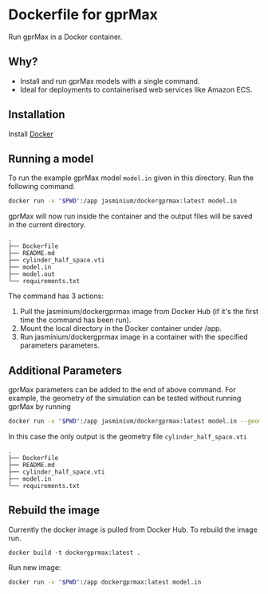 # Dockerfile for gprMax

Run gprMax in a Docker container.

## Why?

* Install and run gprMax models with a single command.
* Ideal for deployments to containerised web services like Amazon ECS.

## Installation

Install [Docker](https://docs.docker.com/get-docker/)

## Running a model

To run the example gprMax model ```model.in``` given in this directory. Run the following command:

```bash
docker run -v "$PWD":/app jasminium/dockergprmax:latest model.in
```

gprMax will now run inside the container and the output files will be saved in the current directory.

```
.
├── Dockerfile
├── README.md
├── cylinder_half_space.vti
├── model.in
├── model.out
└── requirements.txt
```

The command has 3 actions:

1. Pull the jasminium/dockergprmax image from Docker Hub (if it's the first time the command has been run).
2. Mount the local directory in the Docker container under /app.
3. Run jasminium/dockergprmax image in a container with the specified parameters parameters.

## Additional Parameters
gprMax parameters can be added to the end of above command. For example, the geometry of the simulation can be tested without running gprMax by running

```bash
docker run -v "$PWD":/app jasminium/dockergprmax:latest model.in --geometry-only
```

In this case the only output is the geometry file ```cylinder_half_space.vti```

```
.
├── Dockerfile
├── README.md
├── cylinder_half_space.vti
├── model.in
└── requirements.txt
```

## Rebuild the image

Currently the docker image is pulled from Docker Hub. To rebuild the image run.

```
docker build -t dockergprmax:latest .
```

Run new image:

```bash
docker run -v "$PWD":/app dockergprmax:latest model.in
```